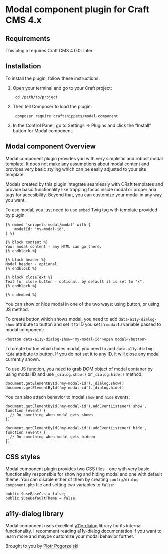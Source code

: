 # Modal component plugin for Craft CMS 4.x

## Requirements

This plugin requires Craft CMS 4.0.0r later.

## Installation

To install the plugin, follow these instructions.

1. Open your terminal and go to your Craft project:

        cd /path/to/project

2. Then tell Composer to load the plugin:

        composer require craftsnippets/modal-component

3. In the Control Panel, go to Settings → Plugins and click the “Install” button for Modal component.

## Modal component Overview

Modal component plugin provides you with very simplistic and robust modal template. It does not make any assumptions about modal content and provides very basic styling which can be easily adjusted to your site template. 

Modals created by this plugin integrate seamlessly with CRaft templates and provide basic functionality like trapping focus inside modal or proper aria tags for accesibility. Beyond that, you can customize your modal in any way you want.

To use modal, you just need to use `embed` Twig tag with template provided by plugin:

```
{% embed 'snippets-modal/modal' with {
    modalId: 'my-modal-id',
} %}

{% block content %}
Your modal content - any HTML can go there.
{% endblock %}

{% block header %}
Modal header - optional.
{% endblock %}

{% block closeText %}
Text for close button - optional, by default it is set to "x".
{% endblock %}

{% endembed %}
```

You can show or hide modal in one of the two ways: using button, or using JS method. 

To create button which shows modal, you need to add `data-a11y-dialog-show` attribute to button and set it to ID you set in `modalId` variable passed to modal component:

```
<button data-a11y-dialog-show="my-modal-id">open modal</button>
```

To create button which hides modal, you need to add `data-a11y-dialog-hide` attribute to button. If you do not set it to any ID, it will close any modal currently shown.

To use JS function, you need to grab DOM object of modal contaner by using modal ID and use `_dialog.show()` or `_dialog.hide()` method:

```
document.getElementById('my-modal-id')._dialog.show()
document.getElementById('my-modal-id')._dialog.hide()
```

You can also attach behavior to modal `show` and `hide` events:

```
document.getElementById('my-modal-id').addEventListener('show', function (event) {
  // Do something when modal gets shown
})

document.getElementById('my-modal-id').addEventListener('hide', function (event) {
  // Do something when modal gets hidden
})
```

## CSS styles

Modal component plugin provides two CSS files - one with very basic functionality responsible for showing and hiding modal and one with default theme. You can disable either of them by creating `config/dialog-component.php` file and setting two variables to `false`:

```
public $useBaseCss = false;
public $useDefaultTheme = false;
```

## a11y-dialog library

Modal component uses excellent [a11y-dialog](https://a11y-dialog.netlify.app/) library for its internal functionality. I recomment reading a11y-dialog documentation if you want to learn more and maybe customize your modal behavior further.

Brought to you by [Piotr Pogorzelski](http://craftsnippets.com/)
